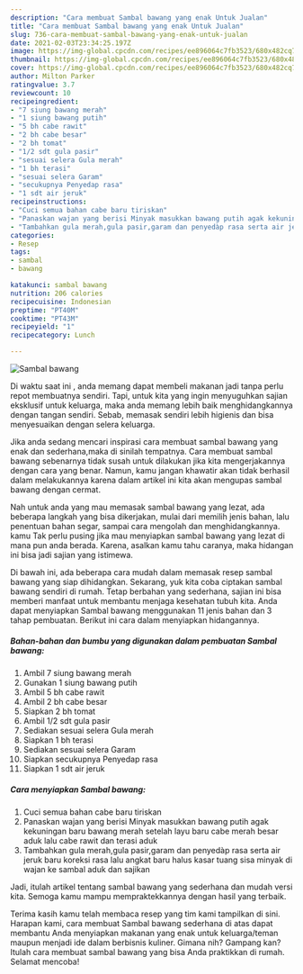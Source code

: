 ```yaml
---
description: "Cara membuat Sambal bawang yang enak Untuk Jualan"
title: "Cara membuat Sambal bawang yang enak Untuk Jualan"
slug: 736-cara-membuat-sambal-bawang-yang-enak-untuk-jualan
date: 2021-02-03T23:34:25.197Z
image: https://img-global.cpcdn.com/recipes/ee896064c7fb3523/680x482cq70/sambal-bawang-foto-resep-utama.jpg
thumbnail: https://img-global.cpcdn.com/recipes/ee896064c7fb3523/680x482cq70/sambal-bawang-foto-resep-utama.jpg
cover: https://img-global.cpcdn.com/recipes/ee896064c7fb3523/680x482cq70/sambal-bawang-foto-resep-utama.jpg
author: Milton Parker
ratingvalue: 3.7
reviewcount: 10
recipeingredient:
- "7 siung bawang merah"
- "1 siung bawang putih"
- "5 bh cabe rawit"
- "2 bh cabe besar"
- "2 bh tomat"
- "1/2 sdt gula pasir"
- "sesuai selera Gula merah"
- "1 bh terasi"
- "sesuai selera Garam"
- "secukupnya Penyedap rasa"
- "1 sdt air jeruk"
recipeinstructions:
- "Cuci semua bahan cabe baru tiriskan"
- "Panaskan wajan yang berisi Minyak masukkan bawang putih agak kekuningan baru bawang merah setelah layu baru cabe merah besar aduk lalu cabe rawit dan terasi aduk"
- "Tambahkan gula merah,gula pasir,garam dan penyedàp rasa serta air jeruk baru koreksi rasa lalu angkat baru halus kasar tuang sisa minyak di wajan ke sambal aduk dan sajikan"
categories:
- Resep
tags:
- sambal
- bawang

katakunci: sambal bawang 
nutrition: 206 calories
recipecuisine: Indonesian
preptime: "PT40M"
cooktime: "PT43M"
recipeyield: "1"
recipecategory: Lunch

---
```



![Sambal bawang](https://img-global.cpcdn.com/recipes/ee896064c7fb3523/680x482cq70/sambal-bawang-foto-resep-utama.jpg)

Di waktu  saat ini , anda memang dapat membeli makanan jadi tanpa perlu repot membuatnya sendiri. Tapi, untuk kita yang ingin menyuguhkan sajian eksklusif untuk keluarga, maka anda memang lebih baik menghidangkannya dengan tangan sendiri. Sebab, memasak sendiri lebih higienis dan bisa menyesuaikan dengan selera keluarga.

Jika anda sedang mencari inspirasi cara membuat sambal bawang yang enak dan sederhana,maka di sinilah tempatnya. Cara membuat sambal bawang  sebenarnya tidak susah untuk dilakukan jika kita mengerjakannya dengan cara yang benar. Namun, kamu jangan khawatir akan tidak berhasil dalam melakukannya 
karena dalam artikel ini kita akan mengupas sambal bawang dengan cermat.  



Nah untuk anda yang mau memasak sambal bawang yang lezat, ada beberapa langkah yang bisa dikerjakan, mulai dari memilih jenis bahan, lalu penentuan bahan segar, sampai cara mengolah dan menghidangkannya. kamu Tak perlu pusing jika mau menyiapkan sambal bawang yang lezat di mana pun anda berada. Karena, asalkan kamu  tahu caranya, maka hidangan ini bisa jadi sajian yang istimewa.

Di bawah ini, ada beberapa cara mudah dalam memasak resep sambal bawang yang siap dihidangkan. Sekarang, yuk kita coba ciptakan sambal bawang sendiri di rumah. Tetap berbahan yang sederhana, sajian ini bisa memberi manfaat untuk membantu menjaga kesehatan tubuh kita. Anda dapat menyiapkan Sambal bawang menggunakan 11 jenis bahan dan 3 tahap pembuatan. Berikut ini cara dalam menyiapkan hidangannya.

<!--inarticleads1-->

##### Bahan-bahan dan bumbu yang digunakan dalam pembuatan Sambal bawang:

1. Ambil 7 siung bawang merah
1. Gunakan 1 siung bawang putih
1. Ambil 5 bh cabe rawit
1. Ambil 2 bh cabe besar
1. Siapkan 2 bh tomat
1. Ambil 1/2 sdt gula pasir
1. Sediakan sesuai selera Gula merah
1. Siapkan 1 bh terasi
1. Sediakan sesuai selera Garam
1. Siapkan secukupnya Penyedap rasa
1. Siapkan 1 sdt air jeruk




<!--inarticleads2-->

##### Cara menyiapkan Sambal bawang:

1. Cuci semua bahan cabe baru tiriskan
1. Panaskan wajan yang berisi Minyak masukkan bawang putih agak kekuningan baru bawang merah setelah layu baru cabe merah besar aduk lalu cabe rawit dan terasi aduk
1. Tambahkan gula merah,gula pasir,garam dan penyedàp rasa serta air jeruk baru koreksi rasa lalu angkat baru halus kasar tuang sisa minyak di wajan ke sambal aduk dan sajikan




Jadi, itulah artikel tentang  sambal bawang  yang sederhana dan mudah versi kita. Semoga kamu mampu mempraktekkannya dengan hasil yang terbaik. 

Terima kasih kamu telah membaca resep yang tim kami tampilkan di sini. Harapan kami, cara membuat  Sambal bawang sederhana di atas dapat membantu Anda menyiapkan makanan yang enak untuk keluarga/teman maupun menjadi ide dalam berbisnis kuliner. Gimana nih? Gampang kan? Itulah cara membuat sambal bawang yang bisa Anda praktikkan di rumah. Selamat mencoba!

